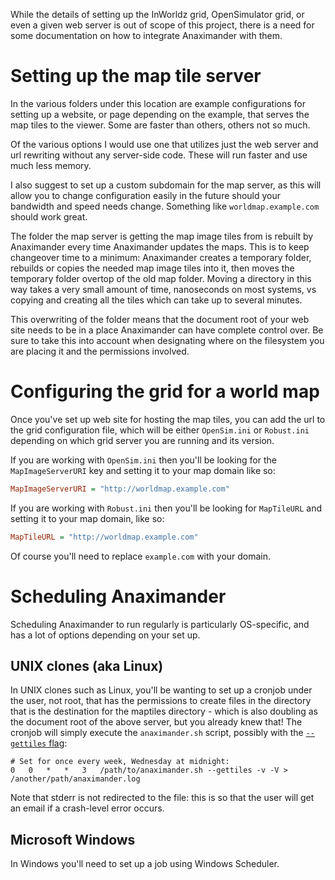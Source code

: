 While the details of setting up the InWorldz grid, OpenSimulator grid, or even a given web server is out of scope of this project, there is a need for some documentation on how to integrate Anaximander with them.

# Setting up the map tile server
In the various folders under this location are example configurations for setting up a website, or page depending on the example, that serves the map tiles to the viewer.  Some are faster than others, others not so much.

Of the various options I would use one that utilizes just the web server and url rewriting without any server-side code.  These will run faster and use much less memory.

I also suggest to set up a custom subdomain for the map server, as this will allow you to change configuration easily in the future should your bandwidth and speed needs change.  Something like `worldmap.example.com` should work great.

The folder the map server is getting the map image tiles from is rebuilt by Anaximander every time Anaximander updates the maps.  This is to keep changeover time to a minimum: Anaximander creates a temporary folder, rebuilds or copies the needed map image tiles into it, then moves the temporary folder overtop of the old map folder.  Moving a directory in this way takes a very small amount of time, nanoseconds on most systems, vs copying and creating all the tiles which can take up to several minutes.

This overwriting of the folder means that the document root of your web site needs to be in a place Anaximander can have complete control over.  Be sure to take this into account when designating where on the filesystem you are placing it and the permissions involved.

# Configuring the grid for a world map
Once you've set up web site for hosting the map tiles, you can add the url to the grid configuration file, which will be either `OpenSim.ini` or `Robust.ini` depending on which grid server you are running and its version.

If you are working with `OpenSim.ini` then you'll be looking for the `MapImageServerURI` key and setting it to your map domain like so:

```INI
MapImageServerURI = "http://worldmap.example.com"
```

If you are working with `Robust.ini` then you'll be looking for `MapTileURL` and setting it to your map domain, like so:

```INI
MapTileURL = "http://worldmap.example.com"
```

Of course you'll need to replace `example.com` with your domain.

# Scheduling Anaximander
Scheduling Anaximander to run regularly is particularly OS-specific, and has a lot of options depending on your set up.

## UNIX clones (aka Linux)
In UNIX clones such as Linux, you'll be wanting to set up a cronjob under the user, not root, that has the permissions to create files in the directory that is the destination for the maptiles directory - which is also doubling as the document root of the above server, but you already knew that!  The cronjob will simply execute the `anaximander.sh` script, possibly with the [`--gettiles` flag][flags]:

```
# Set for once every week, Wednesday at midnight:
0	0	*	*	3	/path/to/anaximander.sh --gettiles -v -V > /another/path/anaximander.log
```

Note that stderr is not redirected to the file: this is so that the user will get an email if a crash-level error occurs.

[flags]: https://github.com/kf6kjg/Anaximander/wiki/Command%20line%20flags

## Microsoft Windows
In Windows you'll need to set up a job using Windows Scheduler.
